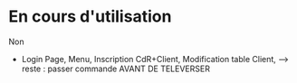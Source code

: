 # En cours d'utilisation

Non  

- Login Page, Menu, Inscription CdR+Client, Modification table Client, --> reste : passer commande AVANT DE TELEVERSER
